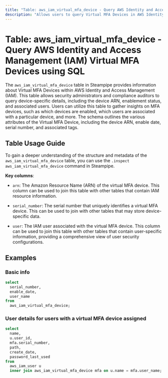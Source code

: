 ```yaml
---
title: "Table: aws_iam_virtual_mfa_device - Query AWS Identity and Access Management (IAM) Virtual MFA Devices using SQL"
description: "Allows users to query Virtual MFA Devices in AWS Identity and Access Management (IAM)."
---
```


# Table: aws_iam_virtual_mfa_device - Query AWS Identity and Access Management (IAM) Virtual MFA Devices using SQL

The `aws_iam_virtual_mfa_device` table in Steampipe provides information about Virtual MFA Devices within AWS Identity and Access Management (IAM). This table allows security administrators and compliance auditors to query device-specific details, including the device ARN, enablement status, and associated users. Users can utilize this table to gather insights on MFA devices, such as which devices are enabled, which users are associated with a particular device, and more. The schema outlines the various attributes of the Virtual MFA Device, including the device ARN, enable date, serial number, and associated tags.

## Table Usage Guide

To gain a deeper understanding of the structure and metadata of the `aws_iam_virtual_mfa_device` table, you can use the `.inspect aws_iam_virtual_mfa_device` command in Steampipe.

**Key columns**:

- `arn`: The Amazon Resource Name (ARN) of the virtual MFA device. This column can be used to join this table with other tables that contain IAM resource information.

- `serial_number`: The serial number that uniquely identifies a virtual MFA device. This can be used to join with other tables that may store device-specific data.

- `user`: The IAM user associated with the virtual MFA device. This column can be used to join this table with other tables that contain user-specific information, providing a comprehensive view of user security configurations.

## Examples

### Basic info

```sql
select
  serial_number,
  enable_date,
  user_name
from
  aws_iam_virtual_mfa_device;
```

### User details for users with a virtual MFA device assigned

```sql
select
  name,
  u.user_id,
  mfa.serial_number,
  path,
  create_date,
  password_last_used
from
  aws_iam_user u
  inner join aws_iam_virtual_mfa_device mfa on u.name = mfa.user_name;
```

